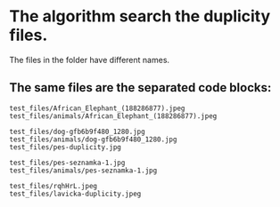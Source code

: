 # The algorithm search the duplicity files.

The files in the folder have different names.

## The same files are the separated code blocks:

```
test_files/African_Elephant_(188286877).jpeg
test_files/animals/African_Elephant_(188286877).jpeg
```

```
test_files/dog-gfb6b9f480_1280.jpg
test_files/animals/dog-gfb6b9f480_1280.jpg
test_files/pes-duplicity.jpg
```

```
test_files/pes-seznamka-1.jpg
test_files/animals/pes-seznamka-1.jpg
```

```
test_files/rqhHrL.jpeg
test_files/lavicka-duplicity.jpeg
```